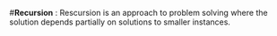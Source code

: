 #**Recursion** : 
Rescursion is an approach to problem solving where the solution depends partially on solutions to smaller instances. 

